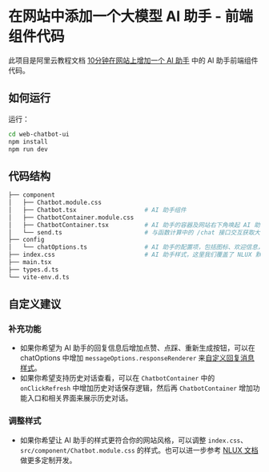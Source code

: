 # 在网站中添加一个大模型 AI 助手 - 前端组件代码
此项目是阿里云教程文档 [10分钟在网站上增加一个 AI 助手](https://help.aliyun.com/zh/model-studio/developer-reference/add-an-ai-assistant-to-your-website-in-10-minutes) 中的 AI 助手前端组件代码。


## 如何运行
运行：
```bash
cd web-chatbot-ui
npm install
npm run dev
```

## 代码结构
```bash
├── component
│   ├── Chatbot.module.css
│   ├── Chatbot.tsx                   # AI 助手组件
│   ├── ChatbotContainer.module.css
│   ├── ChatbotContainer.tsx          # AI 助手的容器及网站右下角唤起 AI 助手的图标
│   └── send.ts                       # 与函数计算中的 /chat 接口交互获取大模型生成数据的关键代码。
├── config
│   └── chatOptions.ts                # AI 助手的配置项，包括图标、欢迎信息，以及重写 render 等。这些 options 会被透传给 AiChat 组件，更多完整的参数可以查阅 NLUX 官方文档：https://docs.nlkit.com/nlux/reference/ui/ai-chat
├── index.css                         # AI 助手样式，这里我们覆盖了 NLUX 默认的样式，改成了类似阿里云官网 AI 助手的样式
├── main.tsx
├── types.d.ts
└── vite-env.d.ts
```

## 自定义建议
### 补充功能
- 如果你希望为 AI 助手的回复信息后增加点赞、点踩、重新生成按钮，可以在 chatOptions 中增加 `messageOptions.responseRenderer` 来[自定义回复消息样式](https://docs.nlkit.com/nlux/reference/ui/ai-chat#message-options)。
- 如果你希望支持历史对话查看，可以在 `ChatbotContainer` 中的 `onClickRefresh` 中增加历史对话保存逻辑，然后再 `ChatbotContainer` 增加功能入口和相关界面来展示历史对话。
### 调整样式
- 如果你希望让 AI 助手的样式更符合你的网站风格，可以调整 `index.css`、`src/component/Chatbot.module.css` 的样式。也可以进一步参考 [NLUX 文档](https://docs.nlkit.com/nlux/reference/ui/ai-chat#message-options) 做更多定制开发。
